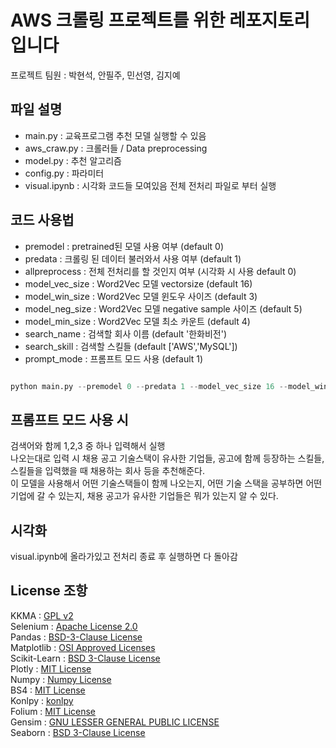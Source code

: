 # AWS 크롤링 프로젝트를 위한 레포지토리입니다      

프로젝트 팀원 : 박현석, 안필주, 민선영, 김지예
## 파일 설명
- main.py : 교육프로그램 추천 모델 실행할 수 있음
- aws_craw.py : 크롤러들 / Data preprocessing
- model.py : 추천 알고리즘
- config.py : 파라미터
- visual.ipynb : 시각화 코드들 모여있음 전체 전처리 파일로 부터 실행
## 코드 사용법
- premodel : pretrained된 모델 사용 여부 (default 0)
- predata : 크롤링 된 데이터 불러와서 사용 여부 (default 1)
- allpreprocess : 전체 전처리를 할 것인지 여부 (시각화 시 사용 default 0)
- model_vec_size : Word2Vec 모델 vectorsize (default 16)
- model_win_size : Word2Vec 모델 윈도우 사이즈 (default 3)
- model_neg_size : Word2Vec 모델 negative sample 사이즈 (default 5)
- model_min_size : Word2Vec 모델 최소 카운트 (default 4)
- search_name : 검색할 회사 이름 (default '한화비전')
- search_skill : 검색할 스킬들 (default ['AWS','MySQL'])
- prompt_mode : 프롬프트 모드 사용 (default 1)
```python

python main.py --premodel 0 --predata 1 --model_vec_size 16 --model_win_size 3 --model_neg_size 5 --model_min_size 4 --search_name 한화비전 --search_skill AWS MySQL

```      
         
## 프롬프트 모드 사용 시 
검색어와 함께 1,2,3 중 하나 입력해서 실행      
나오는대로 입력 시 채용 공고 기술스택이 유사한 기업들, 공고에 함께 등장하는 스킬들, 스킬들을 입력했을 때 채용하는 회사 등을 추천해준다.     
이 모델을 사용해서 어떤 기술스택들이 함께 나오는지, 어떤 기술 스택을 공부하면 어떤 기업에 갈 수 있는지, 채용 공고가 유사한 기업들은 뭐가 있는지 알 수 있다.        

## 시각화
visual.ipynb에 올라가있고 전처리 종료 후 실행하면 다 돌아감

## License 조항
KKMA : [GPL v2](https://www.tldrlegal.com/license/gnu-general-public-license-v2)       
Selenium : [Apache License 2.0](https://www.apache.org/licenses/LICENSE-2.0)        
Pandas : [BSD-3-Clause License](https://opensource.org/license/BSD-3-Clause)         
Matplotlib : [OSI Approved Licenses](https://opensource.org/licenses)         
Scikit-Learn : [BSD 3-Clause License](https://opensource.org/license/BSD-3-Clause)         
Plotly : [MIT License](https://www.mit.edu/~amini/LICENSE.md)       
Numpy : [Numpy License](https://numpy.org/doc/stable/license.html)         
BS4 : [MIT License](https://www.mit.edu/~amini/LICENSE.md)         
Konlpy : [konlpy](https://github.com/konlpy/konlpy/blob/master/LICENSE)         
Folium : [MIT License](https://www.mit.edu/~amini/LICENSE.md)         
Gensim : [GNU LESSER GENERAL PUBLIC LICENSE](https://www.gnu.org/licenses/lgpl-3.0.en.html)        
Seaborn : [BSD 3-Clause License](https://opensource.org/license/BSD-3-Clause)         
